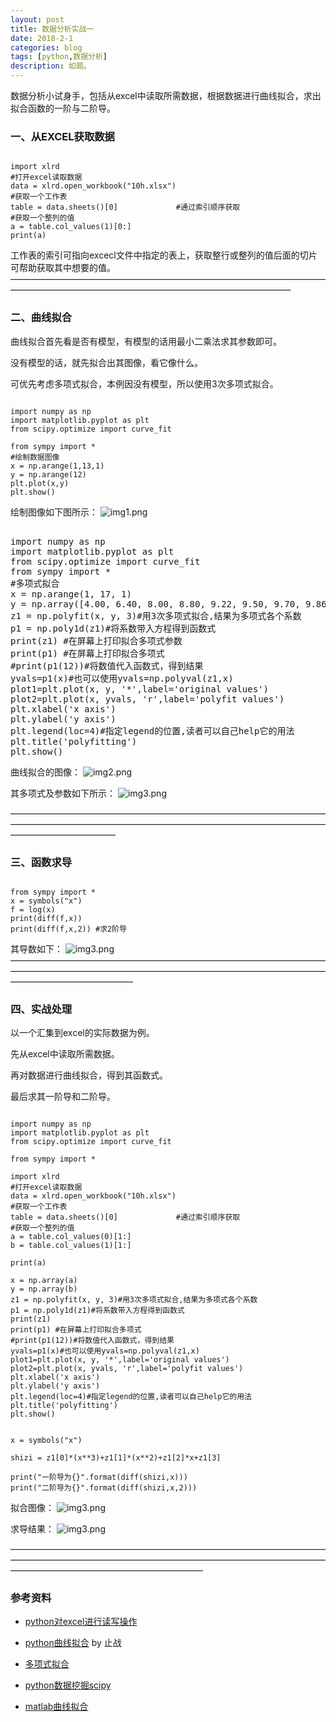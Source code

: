 ```yaml
---
layout: post
title: 数据分析实战一
date: 2018-2-1
categories: blog
tags: [python,数据分析]
description: 如题。
---
```


数据分析小试身手，包括从excel中读取所需数据，根据数据进行曲线拟合，求出拟合函数的一阶与二阶导。


### 一、从EXCEL获取数据
<pre><code>
import xlrd
#打开excel读取数据
data = xlrd.open_workbook("10h.xlsx")
#获取一个工作表
table = data.sheets()[0]             #通过索引顺序获取
#获取一个整列的值
a = table.col_values(1)[0:]
print(a)
</code></pre>
工作表的索引可指向excecl文件中指定的表上，获取整行或整列的值后面的切片可帮助获取其中想要的值。
————————————————————————————————————————————————————————————————————
### 二、曲线拟合

曲线拟合首先看是否有模型，有模型的话用最小二乘法求其参数即可。

没有模型的话，就先拟合出其图像，看它像什么。

可优先考虑多项式拟合，本例因没有模型，所以使用3次多项式拟合。

<pre><code>
import numpy as np
import matplotlib.pyplot as plt
from scipy.optimize import curve_fit

from sympy import *
#绘制数据图像
x = np.arange(1,13,1)
y = np.arange(12)
plt.plot(x,y)
plt.show()
</code></pre>

绘制图像如下图所示：
![img1.png](https://raw.githubusercontent.com/zhzh980/zhzh980.github.io/master/img/p2/img1.png)

<pre></code>
import numpy as np
import matplotlib.pyplot as plt
from scipy.optimize import curve_fit
from sympy import *
#多项式拟合
x = np.arange(1, 17, 1)
y = np.array([4.00, 6.40, 8.00, 8.80, 9.22, 9.50, 9.70, 9.86, 10.00, 10.20, 10.32, 10.42, 10.50, 10.55, 10.58, 10.60])
z1 = np.polyfit(x, y, 3)#用3次多项式拟合,结果为多项式各个系数
p1 = np.poly1d(z1)#将系数带入方程得到函数式
print(z1) #在屏幕上打印拟合多项式参数
print(p1) #在屏幕上打印拟合多项式
#print(p1(12))#将数值代入函数式，得到结果
yvals=p1(x)#也可以使用yvals=np.polyval(z1,x)
plot1=plt.plot(x, y, '*',label='original values')
plot2=plt.plot(x, yvals, 'r',label='polyfit values')
plt.xlabel('x axis')
plt.ylabel('y axis')
plt.legend(loc=4)#指定legend的位置,读者可以自己help它的用法
plt.title('polyfitting')
plt.show()
</code></pre>

曲线拟合的图像：
![img2.png](https://raw.githubusercontent.com/zhzh980/zhzh980.github.io/master/img/p2/img2.png)

其多项式及参数如下所示：
![img3.png](https://raw.githubusercontent.com/zhzh980/zhzh980.github.io/master/img/p2/img21.png)


————————————————————————————————————————————————————————————————————————————————————
### 三、函数求导
<pre><code>
from sympy import *
x = symbols("x")
f = log(x)
print(diff(f,x))
print(diff(f,x,2)) #求2阶导
</code></pre>

其导数如下：
![img3.png](https://raw.githubusercontent.com/zhzh980/zhzh980.github.io/master/img/p2/img3.png)
——————————————————————————————————————————————————————————————————————————————————————
### 四、实战处理
以一个汇集到excel的实际数据为例。

先从excel中读取所需数据。

再对数据进行曲线拟合，得到其函数式。

最后求其一阶导和二阶导。

<pre><code>
import numpy as np
import matplotlib.pyplot as plt
from scipy.optimize import curve_fit

from sympy import *

import xlrd
#打开excel读取数据
data = xlrd.open_workbook("10h.xlsx")
#获取一个工作表
table = data.sheets()[0]             #通过索引顺序获取
#获取一个整列的值
a = table.col_values(0)[1:]
b = table.col_values(1)[1:]

print(a)

x = np.array(a)
y = np.array(b)
z1 = np.polyfit(x, y, 3)#用3次多项式拟合,结果为多项式各个系数
p1 = np.poly1d(z1)#将系数带入方程得到函数式
print(z1)
print(p1) #在屏幕上打印拟合多项式
#print(p1(12))#将数值代入函数式，得到结果
yvals=p1(x)#也可以使用yvals=np.polyval(z1,x)
plot1=plt.plot(x, y, '*',label='original values')
plot2=plt.plot(x, yvals, 'r',label='polyfit values')
plt.xlabel('x axis')
plt.ylabel('y axis')
plt.legend(loc=4)#指定legend的位置,读者可以自己help它的用法
plt.title('polyfitting')
plt.show()


x = symbols("x")

shizi = z1[0]*(x**3)+z1[1]*(x**2)+z1[2]*x+z1[3]

print("一阶导为{}".format(diff(shizi,x)))
print("二阶导为{}".format(diff(shizi,x,2)))
</code></pre>

拟合图像：
![img3.png](https://raw.githubusercontent.com/zhzh980/zhzh980.github.io/master/img/p2/img4.png)

求导结果：
![img3.png](https://raw.githubusercontent.com/zhzh980/zhzh980.github.io/master/img/p2/img41.png)



——————————————————————————————————————————————————————————————————————————————————————————————
### 参考资料
* [python对excel进行读写操作](http://blog.csdn.net/hitwangpeng/article/details/51364770) 

* [python曲线拟合](https://www.cnblogs.com/zhizhan/p/5664214.html) by 止战

* [多项式拟合](http://blog.csdn.net/castinga3t/article/details/78895479)

* [python数据挖掘scipy](http://blog.csdn.net/Eastmount/article/details/71308373?locationNum=1&fps=1)

* [matlab曲线拟合](http://blog.csdn.net/sinat_20265495/article/details/50043833)








